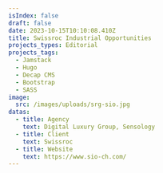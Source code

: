 ```yaml
---
isIndex: false
draft: false
date: 2023-10-15T10:10:08.410Z
title: Swissroc Industrial Opportunities
projects_types: Editorial
projects_tags:
  - Jamstack
  - Hugo
  - Decap CMS
  - Bootstrap
  - SASS
image:
  src: /images/uploads/srg-sio.jpg
datas:
  - title: Agency
    text: Digital Luxury Group, Sensology
  - title: Client
    text: Swissroc
  - title: Website
    text: https://www.sio-ch.com/
---
```

